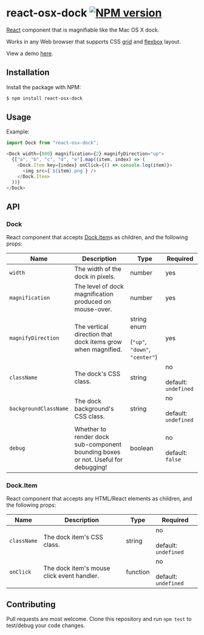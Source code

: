 # react-osx-dock [![NPM version](http://img.shields.io/npm/v/react-osx-dock.svg?style=flat-square)](https://www.npmjs.com/package/react-osx-dock)

[React](https://reactjs.org) component that is magnifiable like the Mac OS X dock.

Works in any Web browser that supports CSS [grid](https://developer.mozilla.org/en-US/docs/Web/CSS/CSS_Grid_Layout) and [flexbox](https://developer.mozilla.org/en-US/docs/Web/CSS/CSS_Flexible_Box_Layout) layout.

View a demo [here](https://lukehorvat.github.io/react-osx-dock).

## Installation

Install the package with NPM:

```bash
$ npm install react-osx-dock
```

## Usage

Example:

```javascript
import Dock from "react-osx-dock";

<Dock width={800} magnification={2} magnifyDirection="up">
  {["a", "b", "c", "d", "e"].map((item, index) => (
    <Dock.Item key={index} onClick={() => console.log(item)}>
      <img src={`${item}.png`} />
    </Dock.Item>
  ))}
</Dock>
```

## API

### Dock

React component that accepts [Dock.Item](#dockitem)s as children, and the following props:

Name | Description | Type | Required
---- | ----------- | ---- | --------
`width` | The width of the dock in pixels. | number | yes
`magnification` | The level of dock magnification produced on mouse-over. | number | yes
`magnifyDirection` | The vertical direction that dock items grow when magnified. | string enum <br><br> (`"up"`, `"down"`, `"center"`) | yes
`className` | The dock's CSS class. | string | no <br><br> default: `undefined`
`backgroundClassName` | The dock background's CSS class. | string | no <br><br> default: `undefined`
`debug` | Whether to render dock sub-component bounding boxes or not. Useful for debugging! | boolean | no <br><br> default: `false`

### Dock.Item

React component that accepts any HTML/React elements as children, and the following props:

Name | Description | Type | Required
---- | ----------- | ---- | --------
`className` | The dock item's CSS class. | string | no <br><br> default: `undefined`
`onClick` | The dock item's mouse click event handler. | function | no <br><br> default: `undefined`

## Contributing

Pull requests are most welcome. Clone this repository and run `npm test` to test/debug your code changes.
